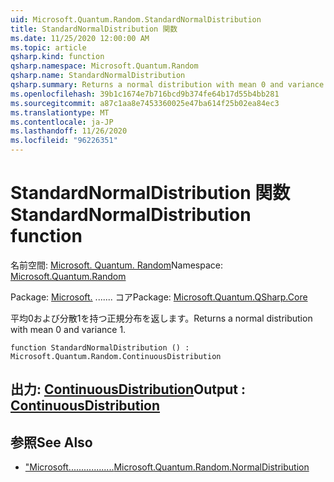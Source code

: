 ```yaml
---
uid: Microsoft.Quantum.Random.StandardNormalDistribution
title: StandardNormalDistribution 関数
ms.date: 11/25/2020 12:00:00 AM
ms.topic: article
qsharp.kind: function
qsharp.namespace: Microsoft.Quantum.Random
qsharp.name: StandardNormalDistribution
qsharp.summary: Returns a normal distribution with mean 0 and variance 1.
ms.openlocfilehash: 39b1c1674e7b716bcd9b374fe64b17d55b4bb281
ms.sourcegitcommit: a87c1aa8e7453360025e47ba614f25b02ea84ec3
ms.translationtype: MT
ms.contentlocale: ja-JP
ms.lasthandoff: 11/26/2020
ms.locfileid: "96226351"
---
```

# <a name="standardnormaldistribution-function"></a><span data-ttu-id="818bb-102">StandardNormalDistribution 関数</span><span class="sxs-lookup"><span data-stu-id="818bb-102">StandardNormalDistribution function</span></span>

<span data-ttu-id="818bb-103">名前空間: [Microsoft. Quantum. Random](xref:Microsoft.Quantum.Random)</span><span class="sxs-lookup"><span data-stu-id="818bb-103">Namespace: [Microsoft.Quantum.Random](xref:Microsoft.Quantum.Random)</span></span>

<span data-ttu-id="818bb-104">Package: [Microsoft.](https://nuget.org/packages/Microsoft.Quantum.QSharp.Core) ....... コア</span><span class="sxs-lookup"><span data-stu-id="818bb-104">Package: [Microsoft.Quantum.QSharp.Core](https://nuget.org/packages/Microsoft.Quantum.QSharp.Core)</span></span>


<span data-ttu-id="818bb-105">平均0および分散1を持つ正規分布を返します。</span><span class="sxs-lookup"><span data-stu-id="818bb-105">Returns a normal distribution with mean 0 and variance 1.</span></span>

```qsharp
function StandardNormalDistribution () : Microsoft.Quantum.Random.ContinuousDistribution
```


## <a name="output--continuousdistribution"></a><span data-ttu-id="818bb-106">出力: [ContinuousDistribution](xref:Microsoft.Quantum.Random.ContinuousDistribution)</span><span class="sxs-lookup"><span data-stu-id="818bb-106">Output : [ContinuousDistribution](xref:Microsoft.Quantum.Random.ContinuousDistribution)</span></span>



## <a name="see-also"></a><span data-ttu-id="818bb-107">参照</span><span class="sxs-lookup"><span data-stu-id="818bb-107">See Also</span></span>

- [<span data-ttu-id="818bb-108">"Microsoft..................</span><span class="sxs-lookup"><span data-stu-id="818bb-108">Microsoft.Quantum.Random.NormalDistribution</span></span>](xref:Microsoft.Quantum.Random.NormalDistribution)